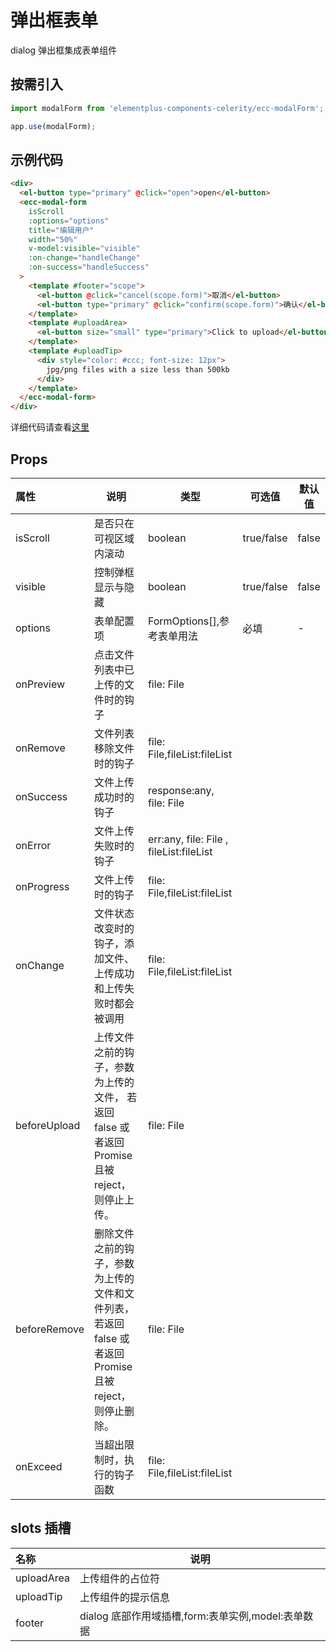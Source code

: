 # 弹出框表单

dialog 弹出框集成表单组件

## 按需引入

```js
import modalForm from 'elementplus-components-celerity/ecc-modalForm';

app.use(modalForm);
```

## 示例代码

```html
<div>
  <el-button type="primary" @click="open">open</el-button>
  <ecc-modal-form
    isScroll
    :options="options"
    title="编辑用户"
    width="50%"
    v-model:visible="visible"
    :on-change="handleChange"
    :on-success="handleSuccess"
  >
    <template #footer="scope">
      <el-button @click="cancel(scope.form)">取消</el-button>
      <el-button type="primary" @click="confirm(scope.form)">确认</el-button>
    </template>
    <template #uploadArea>
      <el-button size="small" type="primary">Click to upload</el-button>
    </template>
    <template #uploadTip>
      <div style="color: #ccc; font-size: 12px">
        jpg/png files with a size less than 500kb
      </div>
    </template>
  </ecc-modal-form>
</div>
```

详细代码请查看[这里]()

## Props

| 属性         | 说明                                                                                                     | 类型                                    | 可选值     | 默认值 |
| :----------- | -------------------------------------------------------------------------------------------------------- | --------------------------------------- | ---------- | ------ |
| isScroll     | 是否只在可视区域内滚动                                                                                   | boolean                                 | true/false | false  |
| visible      | 控制弹框显示与隐藏                                                                                       | boolean                                 | true/false | false  |
| options      | 表单配置项                                                                                               | FormOptions[],参考表单用法              | 必填       | -      |
| onPreview    | 点击文件列表中已上传的文件时的钩子                                                                       | file: File                              |
| onRemove     | 文件列表移除文件时的钩子                                                                                 | file: File,fileList:fileList            |
| onSuccess    | 文件上传成功时的钩子                                                                                     | response:any, file: File                |
| onError      | 文件上传失败时的钩子                                                                                     | err:any, file: File , fileList:fileList |
| onProgress   | 文件上传时的钩子                                                                                         | file: File,fileList:fileList            |
| onChange     | 文件状态改变时的钩子，添加文件、上传成功和上传失败时都会被调用                                           | file: File,fileList:fileList            |
| beforeUpload | 上传文件之前的钩子，参数为上传的文件， 若返回 false 或者返回 Promise 且被 reject，则停止上传。           | file: File                              |
| beforeRemove | 删除文件之前的钩子，参数为上传的文件和文件列表， 若返回 false 或者返回 Promise 且被 reject，则停止删除。 | file: File                              |
| onExceed     | 当超出限制时，执行的钩子函数                                                                             | file: File,fileList:fileList            |

## slots 插槽

| 名称       | 说明                                               |
| :--------- | -------------------------------------------------- |
| uploadArea | 上传组件的占位符                                   |
| uploadTip  | 上传组件的提示信息                                 |
| footer     | dialog 底部作用域插槽,form:表单实例,model:表单数据 |
